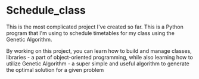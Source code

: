 # Schedule_class
This is the most complicated project I've created so far. This is a Python program that I'm using to schedule timetables for my class using the Genetic Algorithm.

By working on this project, you can learn how to build and manage classes, libraries - a part of object-oriented programming, 
while also learning how to utilize Genetic Algorithm - a super simple and useful algorithm to generate the optimal solution for a given problem
